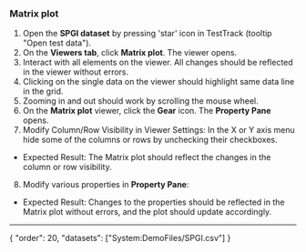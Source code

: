 ### Matrix plot

1. Open the **SPGI dataset** by pressing 'star' icon in TestTrack (tooltip "Open test data").
2. On the **Viewers tab**, click **Matrix plot**. The viewer opens.
3. Interact with all elements on the viewer. All changes should be reflected in the viewer without errors.  
4. Clicking on the single data on the viewer should highlight same data line in the grid.
5. Zooming in and out should work by scrolling the mouse wheel.  
6. On the **Matrix plot** viewer, click the **Gear** icon. The **Property Pane** opens.
7. Modify Column/Row Visibility in Viewer Settings: In the X or Y axis menu hide some of the columns or rows by unchecking their checkboxes.
  * Expected Result: The Matrix plot should reflect the changes in the column or row visibility.
8. Modify various properties in **Property Pane**:
  * Expected Result: Changes to the properties should be reflected in the Matrix plot without errors, and the plot should update accordingly.

---
{
  "order": 20,
  "datasets": ["System:DemoFiles/SPGI.csv"]
}